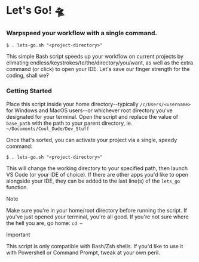 # Let's Go! 🛸
### Warpspeed your workflow with a single command.

```
$ . lets-go.sh "<project-directory>"
```

This simple Bash script speeds up your workflow on current projects by elimating endless/keystrokes/to/the/directory/you/want, as well as the extra command (or click) to open your IDE. Let's save our finger strength for the coding, shall we?

### Getting Started
Place this script inside your home directory--typically `/c/Users/<username>` for Windows and MacOS users--or whichever root directory you've designated for your terminal. Open the script and replace the value of `base_path` with the path to your parent directory, ie. `~/Documents/Cool_Dude/Dev_Stuff`

Once that's sorted, you can activate your project via a single, speedy command:

```
$ . lets-go.sh "<project-directory>"
```

This will change the working directory to your specified path, then launch VS Code (or your IDE of choice). If there are other apps you'd like to open alongside your IDE, they can be added to the last line(s) of the `lets_go` function. 

> [!NOTE]
> Make sure you're in your home/root directory before running the script. If you've just opened your terminal, you're all good. If you're not sure where the hell you are, go home: `cd ~`

> [!IMPORTANT]
> This script is only compatible with Bash/Zsh shells. If you'd like to use it with Powershell or Command Prompt, tweak at your own peril.